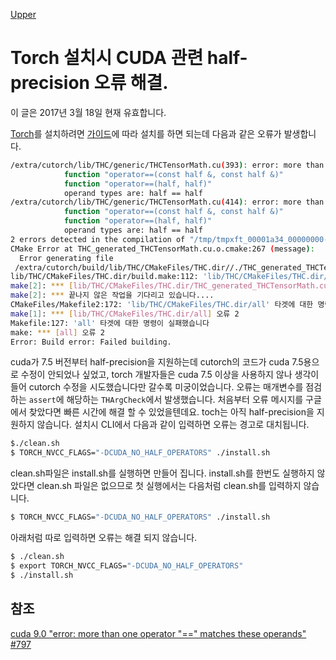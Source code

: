 [Upper](index.md)

# Torch 설치시 CUDA 관련 half-precision 오류 해결.

이 글은 2017년 3월 18일 현재 유효합니다.

[Torch](http://torch.ch/)를 설치하려면 [가이드](http://torch.ch/docs/getting-started.html#_)에 따라 설치를 하면 되는데 다음과 같은 오류가 발생합니다.

```sh
/extra/cutorch/lib/THC/generic/THCTensorMath.cu(393): error: more than one operator "==" matches these operands:
            function "operator==(const half &, const half &)"
            function "operator==(half, half)"
            operand types are: half == half
/extra/cutorch/lib/THC/generic/THCTensorMath.cu(414): error: more than one operator "==" matches these operands:
            function "operator==(const half &, const half &)"
            function "operator==(half, half)"
            operand types are: half == half
2 errors detected in the compilation of "/tmp/tmpxft_00001a34_00000000-6_THCTensorMath.cpp1.ii".
CMake Error at THC_generated_THCTensorMath.cu.o.cmake:267 (message):
  Error generating file
 /extra/cutorch/build/lib/THC/CMakeFiles/THC.dir//./THC_generated_THCTensorMath.cu.o
lib/THC/CMakeFiles/THC.dir/build.make:112: 'lib/THC/CMakeFiles/THC.dir/THC_generated_THCTensorMath.cu.o' 타겟에 대한 명령이 실패했습니다
make[2]: *** [lib/THC/CMakeFiles/THC.dir/THC_generated_THCTensorMath.cu.o] 오류 1
make[2]: *** 끝나지 않은 작업을 기다리고 있습니다....
CMakeFiles/Makefile2:172: 'lib/THC/CMakeFiles/THC.dir/all' 타겟에 대한 명령이 실패했습니다
make[1]: *** [lib/THC/CMakeFiles/THC.dir/all] 오류 2
Makefile:127: 'all' 타겟에 대한 명령이 실패했습니다
make: *** [all] 오류 2
Error: Build error: Failed building.
```

cuda가 7.5 버전부터 half-precision을 지원하는데 cutorch의 코드가 cuda 7.5용으로 수정이 안되었나 싶었고, torch 개발자들은 cuda 7.5 이상을 사용하지 않나 생각이 들어 cutorch 수정을 시도했습니다만 갈수록 미궁이었습니다. 오류는 매개변수를 점검하는 ``assert``에 해당하는 ``THArgCheck``에서 발생했습니다. 처음부터 오류 메시지를 구글에서 찾았다면 빠른 시간에 해결 할 수 있었을텐데요. toch는 아직 half-precision을 지원하지 않습니다. 설치시 CLI에서 다음과 같이 입력하면 오류는 경고로 대치됩니다.

```sh
$./clean.sh
$ TORCH_NVCC_FLAGS="-DCUDA_NO_HALF_OPERATORS" ./install.sh
```

clean.sh파일은 install.sh를 실행하면 만들어 집니다. install.sh를 한번도 실행하지 않았다면 clean.sh 파일은 없으므로 첫 실행에서는 다음처럼 clean.sh를 입력하지 않습니다.

```sh
$ TORCH_NVCC_FLAGS="-DCUDA_NO_HALF_OPERATORS" ./install.sh
```

아래처럼 따로 입력하면 오류는 해결 되지 않습니다.

```sh
$ ./clean.sh
$ export TORCH_NVCC_FLAGS="-DCUDA_NO_HALF_OPERATORS"
$ ./install.sh
```

## 참조

[cuda 9.0 "error: more than one operator "==" matches these operands" #797](https://github.com/torch/cutorch/issues/797)


